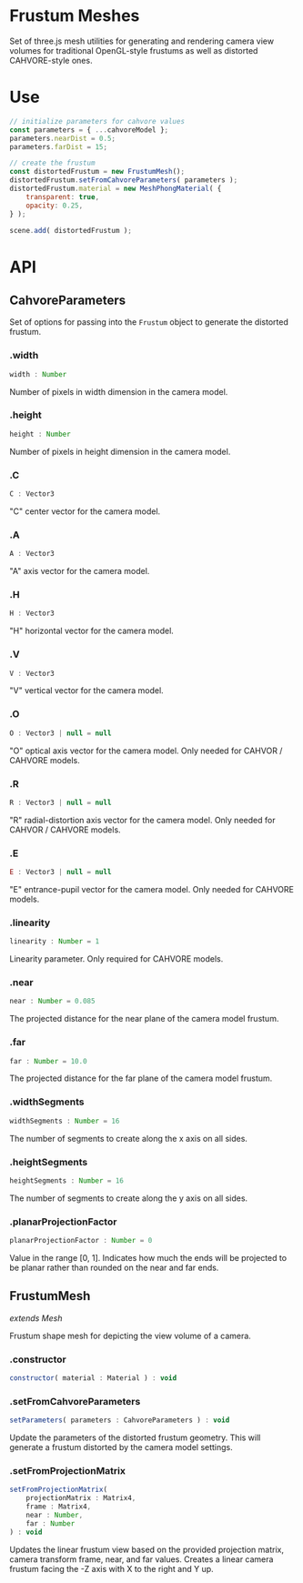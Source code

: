 # Frustum Meshes

Set of three.js mesh utilities for generating and rendering camera view volumes for traditional OpenGL-style frustums as well as distorted CAHVORE-style ones.

# Use

```js
// initialize parameters for cahvore values
const parameters = { ...cahvoreModel };
parameters.nearDist = 0.5;
parameters.farDist = 15;

// create the frustum
const distortedFrustum = new FrustumMesh();
distortedFrustum.setFromCahvoreParameters( parameters );
distortedFrustum.material = new MeshPhongMaterial( {
	transparent: true,
	opacity: 0.25,
} );

scene.add( distortedFrustum );
```

# API

## CahvoreParameters

Set of options for passing into the `Frustum` object to generate the distorted frustum.

### .width

```js
width : Number
```

Number of pixels in width dimension in the camera model.

### .height

```js
height : Number
```

Number of pixels in height dimension in the camera model.

### .C

```js
C : Vector3
```

"C" center vector for the camera model.

### .A

```js
A : Vector3
```

"A" axis vector for the camera model.

### .H

```js
H : Vector3
```

"H" horizontal vector for the camera model.

### .V

```js
V : Vector3
```

"V" vertical vector for the camera model.

### .O

```js
O : Vector3 | null = null
```

"O" optical axis vector for the camera model. Only needed for CAHVOR / CAHVORE models.

### .R

```js
R : Vector3 | null = null
```

"R" radial-distortion axis vector for the camera model. Only needed for CAHVOR / CAHVORE models.

### .E

```js
E : Vector3 | null = null
```

"E" entrance-pupil vector for the camera model. Only needed for CAHVORE models.

### .linearity

```js
linearity : Number = 1
```

Linearity parameter. Only required for CAHVORE models.

### .near

```js
near : Number = 0.085
```

The projected distance for the near plane of the camera model frustum.

### .far

```js
far : Number = 10.0
```

The projected distance for the far plane of the camera model frustum.

### .widthSegments

```js
widthSegments : Number = 16
```

The number of segments to create along the x axis on all sides.

### .heightSegments

```js
heightSegments : Number = 16
```

The number of segments to create along the y axis on all sides.

### .planarProjectionFactor

```js
planarProjectionFactor : Number = 0
```

Value in the range [0, 1]. Indicates how much the ends will be projected to be planar rather than rounded on the near and far ends.

## FrustumMesh

_extends Mesh_

Frustum shape mesh for depicting the view volume of a camera.

### .constructor

```js
constructor( material : Material ) : void
```

### .setFromCahvoreParameters

```js
setParameters( parameters : CahvoreParameters ) : void
```

Update the parameters of the distorted frustum geometry. This will generate a frustum distorted by the camera model settings.

### .setFromProjectionMatrix

```js
setFromProjectionMatrix(
	projectionMatrix : Matrix4,
	frame : Matrix4,
	near : Number,
	far : Number
) : void
```

Updates the linear frustum view based on the provided projection matrix, camera transform frame, near, and far values. Creates a linear camera frustum facing the -Z axis with X to the right and Y up.

